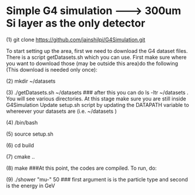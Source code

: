 # Simple G4 simulation  ---> 300um Si layer as the only detector


(1) git clone https://github.com/jainshilpi/G4Simulation.git


To start setting up the area, first we need to download the G4 dataset files. There is a script getDatasets.sh which you can use. First make sure where you want to download those (may be outside this area)do the following (This download is needed only once):

(2) mkdir ~<PATH>/datasets  

(3) ./getDatasets.sh ~<PATH>/datasets  ### after this you can do ls -ltr ~<PATH>/datasets . You will see various directories.  At this stage make sure you are still inside G4Simulation
Update setup.sh script by updating the DATAPATH variable to whereever your datasets are (i.e. ~<PATH>/datasets )

(4) /bin/bash

(5) source setup.sh

(6) cd build

(7) cmake ..  

(8) make   ###At this point, the codes are compiled. To run, do:  

(9) ./shower "mu-" 50   ### first argument is is the particle type and second is the energy in GeV
